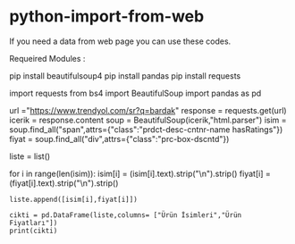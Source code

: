 # python-import-from-web
If you need a data from web page you can use these codes.

Requeired Modules :

pip install beautifulsoup4
pip install pandas
pip install requests



import requests
from bs4 import BeautifulSoup
import pandas as pd

url ="https://www.trendyol.com/sr?q=bardak"
response = requests.get(url)
icerik = response.content
soup = BeautifulSoup(icerik,"html.parser")
isim = soup.find_all("span",attrs={"class":"prdct-desc-cntnr-name hasRatings"})
fiyat = soup.find_all("div",attrs={"class":"prc-box-dscntd"})

liste = list()

for i in range(len(isim)):
    isim[i] = (isim[i].text).strip("\n").strip()
    fiyat[i] = (fiyat[i].text).strip("\n").strip()

    liste.append([isim[i],fiyat[i]])

    cikti = pd.DataFrame(liste,columns= ["Ürün İsimleri","Ürün Fiyatları"])
    print(cikti)
